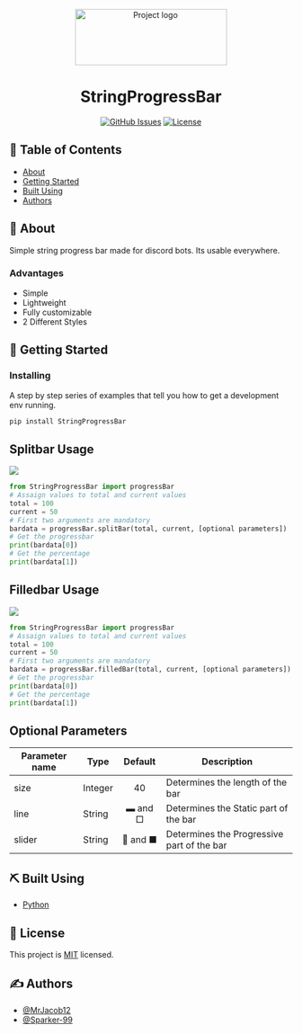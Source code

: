 <p align="center">
 <a><img width=270px height=100px src="https://i.gyazo.com/eab981f7ae88b795346f6df4deca80e7.png" alt="Project logo"></a>
</p>

<h1 align="center">StringProgressBar</h1>

<div align="center">

[![GitHub Issues](https://img.shields.io/github/issues/MrJacob12/StringProgressBar.svg)](https://github.com/MrJacob12/StringProgressBar/issues)
[![License](https://img.shields.io/github/license/MrJacob12/StringProgressBar.svg)](/LICENSE)

</div>

## 📝 Table of Contents
<!-- -  -->
<!-- - [Deployment](#deployment) -->
<!-- - [Usage](#usage) -->

- [About](#about)
- [Getting Started](#getting_started)
- [Built Using](#built_using)
- [Authors](#authors)

## 🧐 About <a name = "about"></a>
Simple string progress bar made for discord bots. Its usable everywhere.

### Advantages

* Simple
* Lightweight
* Fully customizable
* 2 Different Styles

## 🏁 Getting Started <a name = "getting_started"></a>

### Installing

A step by step series of examples that tell you how to get a development env running.

```bash
pip install StringProgressBar
```

## Splitbar Usage <a name="usage"></a>

![](https://i.ibb.co/5Yz89gM/splitbar.png)

```python
from StringProgressBar import progressBar
# Assaign values to total and current values
total = 100
current = 50
# First two arguments are mandatory
bardata = progressBar.splitBar(total, current, [optional parameters])
# Get the progressbar
print(bardata[0])
# Get the percentage
print(bardata[1])
```

## Filledbar Usage <a name="usage"></a>

![](https://i.ibb.co/ctTB8mp/filledbar.png)

```python
from StringProgressBar import progressBar
# Assaign values to total and current values
total = 100
current = 50
# First two arguments are mandatory
bardata = progressBar.filledBar(total, current, [optional parameters])
# Get the progressbar
print(bardata[0])
# Get the percentage
print(bardata[1])
```

## Optional Parameters

|Parameter name|     Type|    Default|                         Description|
|--------------|     ----|    :-----:|    --------------------------------|
|size|            Integer|         40|    Determines the length of the bar|
|line|             String|    ▬ and □|    Determines the Static part of the bar|
|slider|           String|   🔘 and ■|    Determines the Progressive part of the bar|

## ⛏️ Built Using <a name = "built_using"></a>
* [Python](https://www.python.org)

## 📝 License

This project is [MIT](https://github.com/MrJacob12/StringProgressBar/blob/master/LICENSE) licensed.


## ✍️ Authors <a name = "authors"></a>

- [@MrJacob12](https://github.com/mrjacob12)
- [@Sparker-99](https://github.com/Sparker-99)
